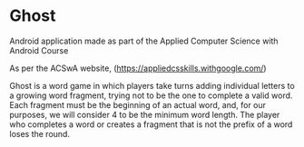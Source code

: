 # Ghost
Android application made as part of the Applied Computer Science with Android Course

As per the ACSwA website, (https://appliedcsskills.withgoogle.com/)

Ghost is a word game in which players take turns adding individual letters to a growing word fragment, trying not to be the one to complete a valid word. Each fragment must be the beginning of an actual word, and, for our purposes, we will consider 4 to be the minimum word length. The player who completes a word or creates a fragment that is not the prefix of a word loses the round.
